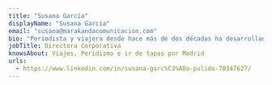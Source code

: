 ```yaml
---
title: "Susana García"
displayName: "Susana García"
email: "susana@marakandacomunicacion.com"
bio: "Periodista y viajera desde hace más de dos décadas ha desarrollado su labor profesional entre el periodismo de viajes y la comunicación corporativa para empresas como Catai o Turismo de Croacia. La vida le ha llevado a especializarse en turismo familiar y disfruta con sus estudios de Geografía e Historia."
jobTitle: Directora Corporativa
knowsAbout: Viajes, Peridismo e ir de tapas por Madrid
urls: 
  - https://www.linkedin.com/in/susana-garc%C3%ADa-pulido-70347627/
---
```



